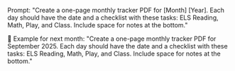 Prompt:
"Create a one-page monthly tracker PDF for [Month] [Year]. Each day should have the date and a checklist with these tasks: ELS Reading, Math, Play, and Class. Include space for notes at the bottom."

📌 Example for next month:
"Create a one-page monthly tracker PDF for September 2025. Each day should have the date and a checklist with these tasks: ELS Reading, Math, Play, and Class. Include space for notes at the bottom."